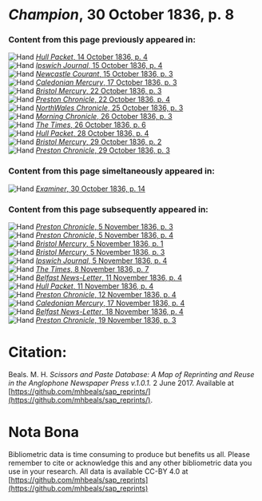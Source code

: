 # *Champion*, 30 October 1836, p. 8  
  
### Content from this page previously appeared in:  
![Hand](http://scissorsandpaste.net/wp-content/uploads/2017/06/smallhandpointer.png) [*Hull Packet*, 14 October 1836, p. 4](https://mhbeals.github.io/sap_html/Hull-Packet/Hull-Packet-14-October-1836-p-4)  
![Hand](http://scissorsandpaste.net/wp-content/uploads/2017/06/smallhandpointer.png) [*Ipswich Journal*, 15 October 1836, p. 4](https://mhbeals.github.io/sap_html/Ipswich-Journal/Ipswich-Journal-15-October-1836-p-4)  
![Hand](http://scissorsandpaste.net/wp-content/uploads/2017/06/smallhandpointer.png) [*Newcastle Courant*, 15 October 1836, p. 3](https://mhbeals.github.io/sap_html/Newcastle-Courant/Newcastle-Courant-15-October-1836-p-3)  
![Hand](http://scissorsandpaste.net/wp-content/uploads/2017/06/smallhandpointer.png) [*Caledonian Mercury*, 17 October 1836, p. 3](https://mhbeals.github.io/sap_html/Caledonian-Mercury/Caledonian-Mercury-17-October-1836-p-3)  
![Hand](http://scissorsandpaste.net/wp-content/uploads/2017/06/smallhandpointer.png) [*Bristol Mercury*, 22 October 1836, p. 3](https://mhbeals.github.io/sap_html/Bristol-Mercury/Bristol-Mercury-22-October-1836-p-3)  
![Hand](http://scissorsandpaste.net/wp-content/uploads/2017/06/smallhandpointer.png) [*Preston Chronicle*, 22 October 1836, p. 4](https://mhbeals.github.io/sap_html/Preston-Chronicle/Preston-Chronicle-22-October-1836-p-4)  
![Hand](http://scissorsandpaste.net/wp-content/uploads/2017/06/smallhandpointer.png) [*NorthWales Chronicle*, 25 October 1836, p. 3](https://mhbeals.github.io/sap_html/NorthWales-Chronicle/NorthWales-Chronicle-25-October-1836-p-3)  
![Hand](http://scissorsandpaste.net/wp-content/uploads/2017/06/smallhandpointer.png) [*Morning Chronicle*, 26 October 1836, p. 3](https://mhbeals.github.io/sap_html/Morning-Chronicle/Morning-Chronicle-26-October-1836-p-3)  
![Hand](http://scissorsandpaste.net/wp-content/uploads/2017/06/smallhandpointer.png) [*The Times*, 26 October 1836, p. 6](https://mhbeals.github.io/sap_html/The-Times/The-Times-26-October-1836-p-6)  
![Hand](http://scissorsandpaste.net/wp-content/uploads/2017/06/smallhandpointer.png) [*Hull Packet*, 28 October 1836, p. 4](https://mhbeals.github.io/sap_html/Hull-Packet/Hull-Packet-28-October-1836-p-4)  
![Hand](http://scissorsandpaste.net/wp-content/uploads/2017/06/smallhandpointer.png) [*Bristol Mercury*, 29 October 1836, p. 2](https://mhbeals.github.io/sap_html/Bristol-Mercury/Bristol-Mercury-29-October-1836-p-2)  
![Hand](http://scissorsandpaste.net/wp-content/uploads/2017/06/smallhandpointer.png) [*Preston Chronicle*, 29 October 1836, p. 3](https://mhbeals.github.io/sap_html/Preston-Chronicle/Preston-Chronicle-29-October-1836-p-3)  
  
### Content from this page simeltaneously appeared in:  
![Hand](http://scissorsandpaste.net/wp-content/uploads/2017/06/smallhandpointer.png) [*Examiner*, 30 October 1836, p. 14](https://mhbeals.github.io/sap_html/Examiner/Examiner-30-October-1836-p-14)  
  
### Content from this page subsequently appeared in:  
![Hand](http://scissorsandpaste.net/wp-content/uploads/2017/06/smallhandpointer.png) [*Preston Chronicle*, 5 November 1836, p. 3](https://mhbeals.github.io/sap_html/Preston-Chronicle/Preston-Chronicle-5-November-1836-p-3)  
![Hand](http://scissorsandpaste.net/wp-content/uploads/2017/06/smallhandpointer.png) [*Preston Chronicle*, 5 November 1836, p. 4](https://mhbeals.github.io/sap_html/Preston-Chronicle/Preston-Chronicle-5-November-1836-p-4)  
![Hand](http://scissorsandpaste.net/wp-content/uploads/2017/06/smallhandpointer.png) [*Bristol Mercury*, 5 November 1836, p. 1](https://mhbeals.github.io/sap_html/Bristol-Mercury/Bristol-Mercury-5-November-1836-p-1)  
![Hand](http://scissorsandpaste.net/wp-content/uploads/2017/06/smallhandpointer.png) [*Bristol Mercury*, 5 November 1836, p. 3](https://mhbeals.github.io/sap_html/Bristol-Mercury/Bristol-Mercury-5-November-1836-p-3)  
![Hand](http://scissorsandpaste.net/wp-content/uploads/2017/06/smallhandpointer.png) [*Ipswich Journal*, 5 November 1836, p. 4](https://mhbeals.github.io/sap_html/Ipswich-Journal/Ipswich-Journal-5-November-1836-p-4)  
![Hand](http://scissorsandpaste.net/wp-content/uploads/2017/06/smallhandpointer.png) [*The Times*, 8 November 1836, p. 7](https://mhbeals.github.io/sap_html/The-Times/The-Times-8-November-1836-p-7)  
![Hand](http://scissorsandpaste.net/wp-content/uploads/2017/06/smallhandpointer.png) [*Belfast News-Letter*, 11 November 1836, p. 4](https://mhbeals.github.io/sap_html/Belfast-News-Letter/Belfast-News-Letter-11-November-1836-p-4)  
![Hand](http://scissorsandpaste.net/wp-content/uploads/2017/06/smallhandpointer.png) [*Hull Packet*, 11 November 1836, p. 4](https://mhbeals.github.io/sap_html/Hull-Packet/Hull-Packet-11-November-1836-p-4)  
![Hand](http://scissorsandpaste.net/wp-content/uploads/2017/06/smallhandpointer.png) [*Preston Chronicle*, 12 November 1836, p. 4](https://mhbeals.github.io/sap_html/Preston-Chronicle/Preston-Chronicle-12-November-1836-p-4)  
![Hand](http://scissorsandpaste.net/wp-content/uploads/2017/06/smallhandpointer.png) [*Caledonian Mercury*, 17 November 1836, p. 4](https://mhbeals.github.io/sap_html/Caledonian-Mercury/Caledonian-Mercury-17-November-1836-p-4)  
![Hand](http://scissorsandpaste.net/wp-content/uploads/2017/06/smallhandpointer.png) [*Belfast News-Letter*, 18 November 1836, p. 4](https://mhbeals.github.io/sap_html/Belfast-News-Letter/Belfast-News-Letter-18-November-1836-p-4)  
![Hand](http://scissorsandpaste.net/wp-content/uploads/2017/06/smallhandpointer.png) [*Preston Chronicle*, 19 November 1836, p. 3](https://mhbeals.github.io/sap_html/Preston-Chronicle/Preston-Chronicle-19-November-1836-p-3)  


# Citation: 

Beals. M. H. *Scissors and Paste Database: A Map of Reprinting and Reuse in the Anglophone Newspaper Press v.1.0.1.* 2 June 2017. Available at [https://github.com/mhbeals/sap_reprints/](https://github.com/mhbeals/sap_reprints/). 

# Nota Bona

Bibliometric data is time consuming to produce but benefits us all. Please remember to cite or acknowledge this and any other bibliometric data you use in your research. All data is available CC-BY 4.0 at [https://github.com/mhbeals/sap_reprints](https://github.com/mhbeals/sap_reprints)
